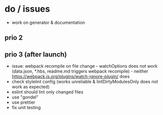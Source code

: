 # do / issues

* work on generator & documentation

## prio 2

## prio 3 (after launch)

* issue: webpack recompile on file change - watchOptions does not work (data.json, *.hbs, readme.md triggers webpack recompile) - neither https://webpack.js.org/plugins/watch-ignore-plugin/ does
* check stylelint config (works unreliable & lintDirtyModulesOnly does not work as expected)
* eslint should lint only changed files
* use "gondel"
* use prettier
* fix unit testing
